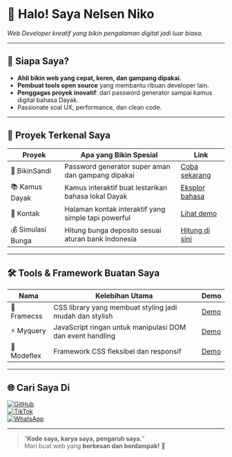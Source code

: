 # 👋 Halo! Saya **Nelsen Niko**  
_Web Developer kreatif yang bikin pengalaman digital jadi luar biasa._

---

## 🎯 Siapa Saya?

- **Ahli bikin web yang cepat, keren, dan gampang dipakai.**  
- **Pembuat tools open source** yang membantu ribuan developer lain.  
- **Penggagas proyek inovatif**: dari password generator sampai kamus digital bahasa Dayak.  
- Passionate soal UX, performance, dan clean code.

---

## 🚀 Proyek Terkenal Saya

| Proyek          | Apa yang Bikin Spesial                                   | Link                              |
|-----------------|---------------------------------------------------------|----------------------------------|
| 🔐 BikinSandi   | Password generator super aman dan gampang dipakai       | [Coba sekarang](https://nelsenpro.github.io/bikinsandi/) |
| 📚 Kamus Dayak  | Kamus interaktif buat lestarikan bahasa lokal Dayak     | [Eksplor bahasa](https://nelsenpro.github.io/kd/)        |
| 📇 Kontak       | Halaman kontak interaktif yang simple tapi powerful     | [Lihat demo](https://nelsenpro.github.io/kontak/)        |
| 💰 Simulasi Bunga | Hitung bunga deposito sesuai aturan bank Indonesia     | [Hitung di sini](https://nelsenpro.github.io/bungabank/) |

---

## 🛠️ Tools & Framework Buatan Saya

| Nama       | Kelebihan Utama                              | Demo                             |
|------------|---------------------------------------------|---------------------------------|
| 🎨 Framecss | CSS library yang membuat styling jadi mudah dan stylish | [Demo](https://nelsenpro.github.io/framecss/) |
| ⚡ Myquery  | JavaScript ringan untuk manipulasi DOM dan event handling | [Demo](https://nelsenpro.github.io/mq/)       |
| 🧱 Modeflex | Framework CSS fleksibel dan responsif       | [Demo](https://nelsenpro.github.io/modeflex/) |

---

## 🌐 Cari Saya Di

[![GitHub](https://img.shields.io/badge/GitHub-🐙-black?style=flat-square&logo=github)](https://github.com/nelsenpro)  
[![TikTok](https://img.shields.io/badge/TikTok-🎵-black?style=flat-square&logo=tiktok)](https://www.tiktok.com/@nelsensi)  
[![WhatsApp](https://img.shields.io/badge/WhatsApp-💬-green?style=flat-square&logo=whatsapp)](https://wa.me/6285328736706)

---

> “**Kode saya, karya saya, pengaruh saya.**”  
> Mari buat web yang **berkesan dan berdampak!** 🚀
